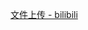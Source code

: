 [文件上传 - bilibili](https://www.bilibili.com/video/BV1kX4y1L78Z/?vd_source=0de1212e1a5de639602eb19cc0aacc0b)
